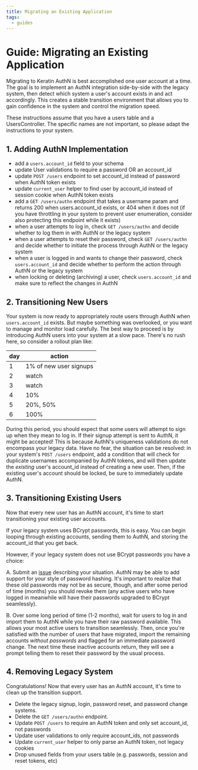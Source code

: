 ```yaml
---
title: Migrating an Existing Application
tags:
  - guides
---
```


# Guide: Migrating an Existing Application

Migrating to Keratin AuthN is best accomplished one user account at a time. The goal is to implement an AuthN integration side-by-side with the legacy system, then detect which system a user's account exists in and act accordingly. This creates a stable transition environment that allows you to gain confidence in the system and control the migration speed.

These instructions assume that you have a users table and a UsersController. The specific names are not important, so please adapt the instructions to your system.

## 1. Adding AuthN Implementation

* add a `users.account_id` field to your schema
* update User validations to require a password OR an account_id
* update `POST /users` endpoint to set account_id instead of password when AuthN token exists
* update `current_user` helper to find user by account_id instead of session cookie when AuthN token exists
* add a `GET /users/authn` endpoint that takes a username param and returns 200 when users.account_id exists, or 404 when it does not (if you have throttling in your system to prevent user enumeration, consider also protecting this endpoint while it exists)
* when a user attempts to log in, check `GET /users/authn` and decide whether to log them in with AuthN or the legacy system
* when a user attempts to reset their password, check `GET /users/authn` and decide whether to initiate the process through AuthN or the legacy system
* when a user is logged in and wants to change their password, check `users.account_id` and decide whether to perform the action through AuthN or the legacy system
* when locking or deleting (archiving) a user, check `users.account_id` and make sure to reflect the changes in AuthN

## 2. Transitioning New Users

Your system is now ready to appropriately route users through AuthN when `users.account_id` exists. But maybe something was overlooked, or you want to manage and monitor load carefully. The best way to proceed is by introducing AuthN users into your system at a slow pace. There's no rush here, so consider a rollout plan like:

| day | action |
| --- | ------ |
| 1 | 1% of new user signups |
| 2 | watch |
| 3 | watch |
| 4 | 10% |
| 5 | 20%, 50% |
| 6 | 100% |

During this period, you should expect that some users will attempt to sign up when they mean to log in. If their signup attempt is sent to AuthN, it might be accepted! This is because AuthN's uniqueness validations do not encompass your legacy data. Have no fear, the situation can be resolved: in your system's `POST /users` endpoint, add a condition that will check for duplicate usernames accompanied by AuthN tokens, and will then update the _existing_ user's account_id instead of creating a new user. Then, if the existing user's account should be locked, be sure to immediately update AuthN.

## 3. Transitioning Existing Users

Now that every new user has an AuthN account, it's time to start transitioning your existing user accounts.

If your legacy system uses BCrypt passwords, this is easy. You can begin looping through existing accounts, sending them to AuthN, and storing the account_id that you get back.

However, if your legacy system does not use BCrypt passwords you have a choice:

A. Submit an [issue](https://github.com/keratin/authn) describing your situation. AuthN may be able to add support for your style of password hashing. It's important to realize that these old passwords may not be as secure, though, and after some period of time (months) you should revoke them (any active users who have logged in meanwhile will have their passwords upgraded to BCrypt seamlessly).

B. Over some long period of time (1-2 months), wait for users to log in and import them to AuthN while you have their raw password available. This allows your most active users to transition seamlessly. Then, once you're satisfied with the number of users that have migrated, import the remaining accounts _without passwords_ and flagged for an immediate password change. The next time these inactive accounts return, they will see a prompt telling them to reset their password by the usual process.

## 4. Removing Legacy System

Congratulations! Now that every user has an AuthN account, it's time to clean up the transition support.

* Delete the legacy signup, login, password reset, and password change systems.
* Delete the `GET /users/authn` endpoint.
* Update `POST /users` to require an AuthN token and only set account_id, not passwords
* Update user validations to only require account_ids, not passwords
* Update `current_user` helper to only parse an AuthN token, not legacy cookies
* Drop unused fields from your users table (e.g. passwords, session and reset tokens, etc)
